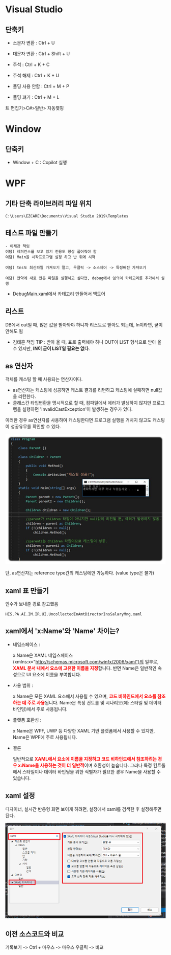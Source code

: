 



# Visual Studio
## 단축키
- 소문자 변환 : Ctrl + U
- 대문자 변환 : Ctrl + Shift + U
- 주석 : Ctrl + K + C
- 주석 해제 : Ctrl + K + U 

- 폴딩 사용 안함 : Ctrl + M + P
- 폴딩 펴기 : Ctrl + M + L

트 편집기>C#>일반> 자동랯핑

# Window
## 단축키 
- Window + C : Copilot 실행


# WPF
## 기타 단축 라이브러리 파일 위치
```
C:\Users\EZCARE\Documents\Visual Studio 2019\Templates
```



## 테스트 파일 만들기
```
- 이재강 책임
여담) 레퍼런스를 보고 읽기 전용도 항상 풀어줘야 함
여담) Main을 시작프로그램 설정 하고 난 뒤에 시작

여담) tns도 최신파일 가져오기 말고, 우클릭 -> 소스제어 -> 특정버전 가져오기

여담) 만약에 새로 만든 파일을 실행하고 싶다면, debug에서 임의이 카테고리를 추가해서 실행
```

- DebugMain.xaml에서 카테고리 만들어서 백도어



## 리스트
[](https://nomadcoder.tistory.com/entry/WPF-%EC%B4%88%EA%B0%84%EB%8B%A8-INotifyPropertyChanged-%EA%B5%AC%ED%98%84%ED%95%98%EA%B8%B0)


DB에서 out일 때, 많은 값을 받아와야 하니까 리스트로 받아도 되는데, In이라면, 굳이 안해도 됨

- 김태훈 책임 TIP : 받아 올 때, 표로 출력해야 하니 OUT이 LIST 형식으로 받아 올 수 있지만, **IN이 굳이 LIST일 필요는 없다**. 


## as 연산자
객체를 캐스팅 할 때 사용되는 연산자이다. 
- as연산자는 캐스팅에 성공하면 캐스트 결과를 리턴하고 캐스팅에 실패하면 null값을 리턴한다. 
- 클래스간 타입변환을 명시적으로 할 때, 컴파일에서 에러가 발생하지 않지만 프로그램을 실행하면 'InvalidCastException'이 발생하는 경우가 있다.

이러한 경우 as연산자를 사용하여 캐스팅한다면 프로그램 실행을 거치지 않고도 캐스팅이 성공유무를 확인할 수 있다.

[![as연산자](img/as연산자.jpg)](https://dybz.tistory.com/94)

단, as연산자는 reference type간의 캐스팅에만 가능하다. (value type은 불가)


## xaml 표 만들기
인수가 보내준 경로 참고했음
```
HIS.PA.AI.IM.IR.UI.UncollectedInAmtDirectorInsSalaryMng.xaml
```



## xaml에서 'x:Name'와 'Name' 차이는?
- 네임스페이스 : 

    x:Name은 XAML 네임스페이스(xmlns:x="http://schemas.microsoft.com/winfx/2006/xaml")의 일부로, <strong style="color:red">XAML 문서 내에서 요소에 고유한 이름을 지정</strong>합니다. 반면 Name은 일반적인 속성으로 UI 요소에 이름을 부여합니다.

- 사용 범위 : 
    
    x:Name은 모든 XAML 요소에서 사용될 수 있으며, <strong style="color:red">코드 비하인드에서 요소를 참조하는 데 주로 사용</strong>됩니다. Name은 특정 컨트롤 및 시나리오(예: 스타일 및 데이터 바인딩)에서 주로 사용됩니다.

- 플랫폼 호환성 :  

    x:Name은 WPF, UWP 등 다양한 XAML 기반 플랫폼에서 사용할 수 있지만, Name은 WPF에 주로 사용됩니다.

- 결론

    일반적으로 <strong style="color:red">XAML에서 요소에 이름을 지정하고 코드 비하인드에서 참조하려는 경우 x:Name을 사용하는 것이 더 일반적</strong>이며 호환성이 높습니다. 그러나 특정 컨트롤에서 스타일이나 데이터 바인딩을 위한 식별자가 필요한 경우 Name을 사용할 수 있습니다.



## xaml 설정

디자이너, 실시간 반응형 화면 보이게 하려면, 설정에서 xaml를 검색한 후 설정해주면 된다.

![](img/xaml디자이너설정.png)



## 이전 소스코드와 비교
기록보기 -> Ctrl + 마우스 -> 마우스 우클릭 -> 비교 